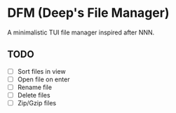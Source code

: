 # DFM (Deep's File Manager)

A minimalistic TUI file manager inspired after NNN.

## TODO

- [ ] Sort files in view
- [ ] Open file on enter
- [ ] Rename file
- [ ] Delete files
- [ ] Zip/Gzip files
